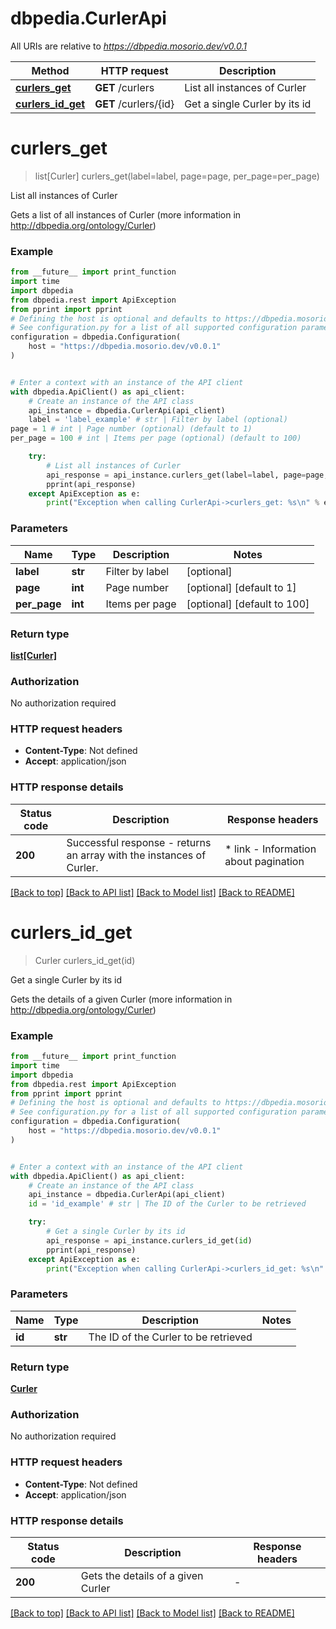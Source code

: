 # dbpedia.CurlerApi

All URIs are relative to *https://dbpedia.mosorio.dev/v0.0.1*

Method | HTTP request | Description
------------- | ------------- | -------------
[**curlers_get**](CurlerApi.md#curlers_get) | **GET** /curlers | List all instances of Curler
[**curlers_id_get**](CurlerApi.md#curlers_id_get) | **GET** /curlers/{id} | Get a single Curler by its id


# **curlers_get**
> list[Curler] curlers_get(label=label, page=page, per_page=per_page)

List all instances of Curler

Gets a list of all instances of Curler (more information in http://dbpedia.org/ontology/Curler)

### Example

```python
from __future__ import print_function
import time
import dbpedia
from dbpedia.rest import ApiException
from pprint import pprint
# Defining the host is optional and defaults to https://dbpedia.mosorio.dev/v0.0.1
# See configuration.py for a list of all supported configuration parameters.
configuration = dbpedia.Configuration(
    host = "https://dbpedia.mosorio.dev/v0.0.1"
)


# Enter a context with an instance of the API client
with dbpedia.ApiClient() as api_client:
    # Create an instance of the API class
    api_instance = dbpedia.CurlerApi(api_client)
    label = 'label_example' # str | Filter by label (optional)
page = 1 # int | Page number (optional) (default to 1)
per_page = 100 # int | Items per page (optional) (default to 100)

    try:
        # List all instances of Curler
        api_response = api_instance.curlers_get(label=label, page=page, per_page=per_page)
        pprint(api_response)
    except ApiException as e:
        print("Exception when calling CurlerApi->curlers_get: %s\n" % e)
```

### Parameters

Name | Type | Description  | Notes
------------- | ------------- | ------------- | -------------
 **label** | **str**| Filter by label | [optional] 
 **page** | **int**| Page number | [optional] [default to 1]
 **per_page** | **int**| Items per page | [optional] [default to 100]

### Return type

[**list[Curler]**](Curler.md)

### Authorization

No authorization required

### HTTP request headers

 - **Content-Type**: Not defined
 - **Accept**: application/json

### HTTP response details
| Status code | Description | Response headers |
|-------------|-------------|------------------|
**200** | Successful response - returns an array with the instances of Curler. |  * link - Information about pagination <br>  |

[[Back to top]](#) [[Back to API list]](../README.md#documentation-for-api-endpoints) [[Back to Model list]](../README.md#documentation-for-models) [[Back to README]](../README.md)

# **curlers_id_get**
> Curler curlers_id_get(id)

Get a single Curler by its id

Gets the details of a given Curler (more information in http://dbpedia.org/ontology/Curler)

### Example

```python
from __future__ import print_function
import time
import dbpedia
from dbpedia.rest import ApiException
from pprint import pprint
# Defining the host is optional and defaults to https://dbpedia.mosorio.dev/v0.0.1
# See configuration.py for a list of all supported configuration parameters.
configuration = dbpedia.Configuration(
    host = "https://dbpedia.mosorio.dev/v0.0.1"
)


# Enter a context with an instance of the API client
with dbpedia.ApiClient() as api_client:
    # Create an instance of the API class
    api_instance = dbpedia.CurlerApi(api_client)
    id = 'id_example' # str | The ID of the Curler to be retrieved

    try:
        # Get a single Curler by its id
        api_response = api_instance.curlers_id_get(id)
        pprint(api_response)
    except ApiException as e:
        print("Exception when calling CurlerApi->curlers_id_get: %s\n" % e)
```

### Parameters

Name | Type | Description  | Notes
------------- | ------------- | ------------- | -------------
 **id** | **str**| The ID of the Curler to be retrieved | 

### Return type

[**Curler**](Curler.md)

### Authorization

No authorization required

### HTTP request headers

 - **Content-Type**: Not defined
 - **Accept**: application/json

### HTTP response details
| Status code | Description | Response headers |
|-------------|-------------|------------------|
**200** | Gets the details of a given Curler |  -  |

[[Back to top]](#) [[Back to API list]](../README.md#documentation-for-api-endpoints) [[Back to Model list]](../README.md#documentation-for-models) [[Back to README]](../README.md)

